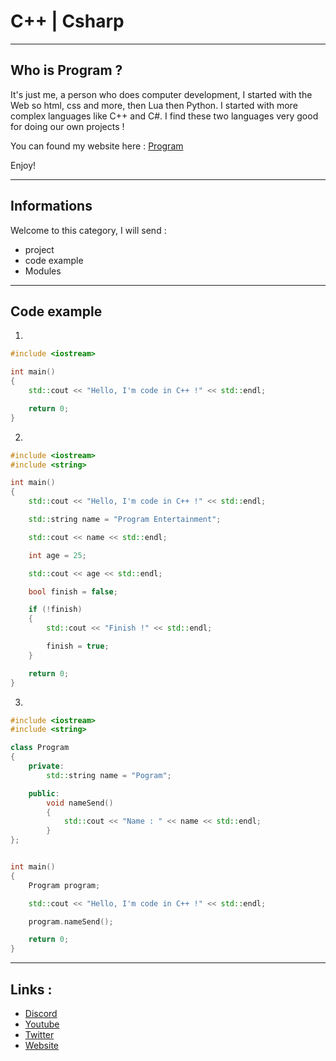 # C++ | Csharp

--------------------------------------------------

## Who is Program ?


It's just me, a person who does computer development, I started with the Web so html, css and more, then Lua then Python.
I started with more complex languages like C++ and C#.
I find these two languages very good for doing our own projects ! 


You can found my website here : [Program](https://program132.github.io/ "Program")


Enjoy!

--------------------------------------------------



## Informations

Welcome to this category, I will send : 

* project
* code example
* Modules



--------------------------------------------------


## Code example 

1.

```c++
#include <iostream>

int main()
{
	std::cout << "Hello, I'm code in C++ !" << std::endl;

	return 0;
}
```

2.

```c++
#include <iostream>
#include <string>

int main()
{
	std::cout << "Hello, I'm code in C++ !" << std::endl;

	std::string name = "Program Entertainment";

	std::cout << name << std::endl;

	int age = 25;

	std::cout << age << std::endl;

	bool finish = false;

	if (!finish)
	{
		std::cout << "Finish !" << std::endl;

		finish = true;
	}

	return 0;
}
```

3.

```c++
#include <iostream>
#include <string>

class Program
{
	private:
		std::string name = "Pogram";

	public:
		void nameSend()
		{
			std::cout << "Name : " << name << std::endl;
		}
};


int main()
{
	Program program;

	std::cout << "Hello, I'm code in C++ !" << std::endl;

	program.nameSend();

	return 0;
}
```



--------------------------------------------------


## Links : 

* [Discord](https://discord.gg/dkkPWZmS92 "Program Entertainment | Server Discord")
* [Youtube](https://www.youtube.com/channel/UCIp6bK6Jmtdk4IL-CZPVWgw "Program Entertainment | Youtube")
* [Twitter](https://twitter.com/ScriptingbeyRBX "Program Entertainment | Twitter")
* [Website](https://program132.github.io/ "Program | Website")